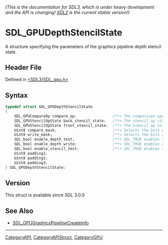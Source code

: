 ###### (This is the documentation for SDL3, which is under heavy development and the API is changing! [SDL2](https://wiki.libsdl.org/SDL2/) is the current stable version!)
# SDL_GPUDepthStencilState

A structure specifying the parameters of the graphics pipeline depth stencil state.

## Header File

Defined in [<SDL3/SDL_gpu.h>](https://github.com/libsdl-org/SDL/blob/main/include/SDL3/SDL_gpu.h)

## Syntax

```c
typedef struct SDL_GPUDepthStencilState
{
    SDL_GPUCompareOp compare_op;                /**< The comparison operator used for depth testing. */
    SDL_GPUStencilOpState back_stencil_state;   /**< The stencil op state for back-facing triangles. */
    SDL_GPUStencilOpState front_stencil_state;  /**< The stencil op state for front-facing triangles. */
    Uint8 compare_mask;                         /**< Selects the bits of the stencil values participating in the stencil test. */
    Uint8 write_mask;                           /**< Selects the bits of the stencil values updated by the stencil test. */
    SDL_bool enable_depth_test;                 /**< SDL_TRUE enables the depth test. */
    SDL_bool enable_depth_write;                /**< SDL_TRUE enables depth writes. Depth writes are always disabled when enable_depth_test is SDL_FALSE. */
    SDL_bool enable_stencil_test;               /**< SDL_TRUE enables the stencil test. */
    Uint8 padding1;
    Uint8 padding2;
    Uint8 padding3;
} SDL_GPUDepthStencilState;
```

## Version

This struct is available since SDL 3.0.0

## See Also

- [SDL_GPUGraphicsPipelineCreateInfo](SDL_GPUGraphicsPipelineCreateInfo)

----
[CategoryAPI](CategoryAPI), [CategoryAPIStruct](CategoryAPIStruct), [CategoryGPU](CategoryGPU)

